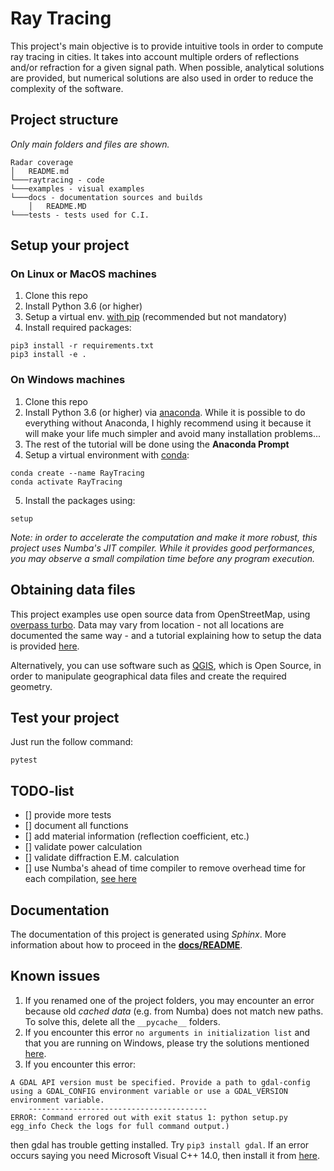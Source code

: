 # Ray Tracing

This project's main objective is to provide intuitive tools in order to compute ray tracing in cities. It takes into account multiple orders of reflections and/or refraction for a given signal path. When possible, analytical solutions are provided, but numerical solutions are also used in order to reduce the complexity of the software.

## Project structure

*Only main folders and files are shown.*
```
Radar coverage
│   README.md
└───raytracing - code
└───examples - visual examples
└───docs - documentation sources and builds
    │   README.MD
└───tests - tests used for C.I.
```

## Setup your project

### On Linux or MacOS machines
1. Clone this repo
2. Install Python 3.6 (or higher)
3. Setup a virtual env. [with pip](https://packaging.python.org/guides/installing-using-pip-and-virtual-environments/) (recommended but not mandatory)
4. Install required packages: 
```
pip3 install -r requirements.txt
pip3 install -e .
```

### On Windows machines
1. Clone this repo
2. Install Python 3.6 (or higher) via [anaconda](https://www.anaconda.com/products/individual). While it is possible to do everything without Anaconda, I highly recommend using it because it will make your life much simpler and avoid many installation problems...
3. The rest of the tutorial will be done using the **Anaconda Prompt**
4. Setup a virtual environment with [conda](https://docs.conda.io/projects/conda/en/latest/user-guide/tasks/manage-environments.html):
```
conda create --name RayTracing
conda activate RayTracing
```
5. Install the packages using:
```
setup
```


*Note: in order to accelerate the computation and make it more robust, this project uses Numba's JIT compiler.
While it provides good performances, you may observe a small compilation time before any program execution.*


## Obtaining data files

This project examples use open source data from OpenStreetMap, using [overpass turbo](https://overpass-turbo.eu/).
Data may vary from location - not all locations are documented the same way - and a tutorial explaining how to setup the data is provided [here](/data/README.md).

Alternatively, you can use software such as [QGIS](https://www.qgis.org), which is Open Source, in order to manipulate geographical data files and create the required geometry.

## Test your project

Just run the follow command:

```
pytest
```

## TODO-list

- [] provide more tests
- [] document all functions
- [] add material information (reflection coefficient, etc.)
- [] validate power calculation
- [] validate diffraction E.M. calculation
- [] use Numba's ahead of time compiler to remove overhead time for each compilation, [see here](https://numba.pydata.org/numba-doc/dev/user/pycc.html)

## Documentation

The documentation of this project is generated using *Sphinx*. More information about how to proceed in the [**docs/README**](/docs/README.md).


## Known issues

1. If you renamed one of the project folders, you may encounter an error because old *cached data* (e.g. from Numba)
does not match new paths. To solve this, delete all the `__pycache__` folders.
2. If you encounter this error `no arguments in initialization list` and that you are running on Windows,
please try the solutions mentioned [here](https://github.com/pyproj4/pyproj/issues/134#issuecomment-458813395).
3. If you encounter this error:
```
A GDAL API version must be specified. Provide a path to gdal-config using a GDAL_CONFIG environment variable or use a GDAL_VERSION environment variable.
    ----------------------------------------
ERROR: Command errored out with exit status 1: python setup.py egg_info Check the logs for full command output.)
```
then gdal has trouble getting installed. Try `pip3 install gdal`. If an error occurs saying you need Microsoft Visual C++ 14.0, then install it from [here](https://visualstudio.microsoft.com/visual-cpp-build-tools/).